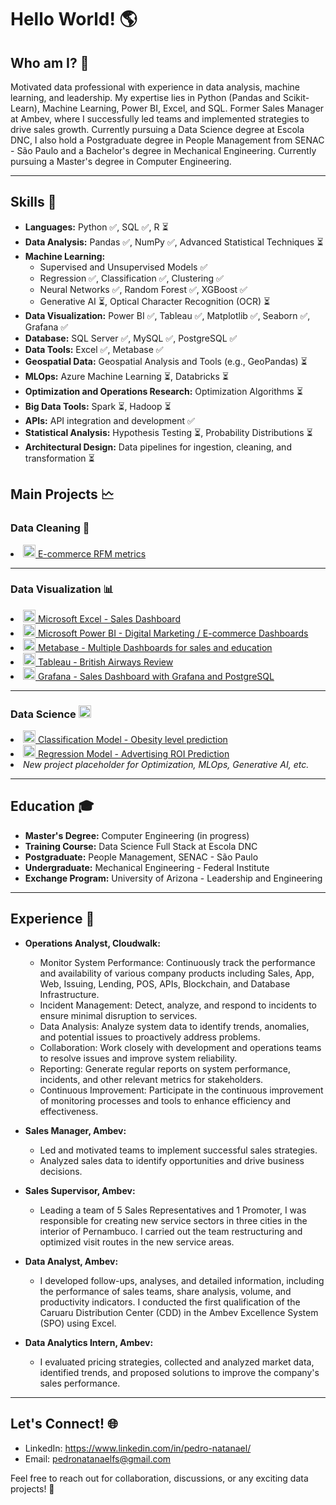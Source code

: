 <h1>Hello World! 🌎</h1>

<h2>Who am I? 🤔</h2>
Motivated data professional with experience in data analysis, machine learning, and leadership. My expertise lies in Python (Pandas and Scikit-Learn), Machine Learning, Power BI, Excel, and SQL. Former Sales Manager at Ambev, where I successfully led teams and implemented strategies to drive sales growth. Currently pursuing a Data Science degree at Escola DNC, I also hold a Postgraduate degree in People Management from SENAC - São Paulo and a Bachelor's degree in Mechanical Engineering. Currently pursuing a Master's degree in Computer Engineering.
<hr>

<h2>Skills 🚀</h2> 

- **Languages:** Python ✅, SQL ✅, R ⏳
- **Data Analysis:** Pandas ✅, NumPy ✅, Advanced Statistical Techniques ⏳
- **Machine Learning:** 
  - Supervised and Unsupervised Models ✅
  - Regression ✅, Classification ✅, Clustering ✅
  - Neural Networks ✅, Random Forest ✅, XGBoost ✅
  - Generative AI ⏳, Optical Character Recognition (OCR) ⏳
- **Data Visualization:** Power BI ✅, Tableau ✅, Matplotlib ✅, Seaborn ✅, Grafana ✅
- **Database:** SQL Server ✅, MySQL ✅, PostgreSQL ✅
- **Data Tools:** Excel ✅, Metabase ✅
- **Geospatial Data:** Geospatial Analysis and Tools (e.g., GeoPandas) ⏳
- **MLOps:** Azure Machine Learning ⏳, Databricks ⏳
- **Optimization and Operations Research:** Optimization Algorithms ⏳
- **Big Data Tools:** Spark ⏳, Hadoop ⏳
- **APIs:** API integration and development ✅
- **Statistical Analysis:** Hypothesis Testing ⏳, Probability Distributions ⏳
- **Architectural Design:** Data pipelines for ingestion, cleaning, and transformation ⏳

<h2> Main Projects 🗠</h2>

<h3> Data Cleaning 🧹 </h3>
<a href="https://github.com/pedronatanaelfs/data_cleaning" target="_blank">
  <li><img src="https://e7.pngegg.com/pngimages/400/576/png-clipart-e-commerce-computer-icons-shopping-cart-software-retail-overseas-development-institute-angle-text.png" alt="cleaning" width="20" height="20" /> E-commerce RFM metrics</li>
</a>
<hr>

<h3> Data Visualization 📊</h3>
<a href="https://github.com/pedronatanaelfs/excel_projects/tree/main" target="_blank">
  <li><img src="https://icons.iconarchive.com/icons/carlosjj/microsoft-office-2013/256/Excel-icon.png" alt="excel" width="20" height="20" /> Microsoft Excel - Sales Dashboard</li>
</a>
<a href="https://github.com/pedronatanaelfs/power_BI_projects/tree/main" target="_blank">
  <li><img src="https://static-00.iconduck.com/assets.00/power-bi-icon-1536x2048-0xah5g2o.png" alt="powerBI" width="20" height="20" /> Microsoft Power BI - Digital Marketing / E-commerce Dashboards</li>
</a>
<a href="https://github.com/pedronatanaelfs/metabase_projects" target="_blank">
  <li><img src="https://static-00.iconduck.com/assets.00/metabase-icon-1619x2048-qd3c9qpo.png" alt="perl" width="20" height="20" /> Metabase - Multiple Dashboards for sales and education</li>
</a>
<a href="https://github.com/pedronatanaelfs/bitish_airways_review" target="_blank">
  <li><img src="https://cdn.worldvectorlogo.com/logos/tableau-software.svg" alt="perl" width="20" height="20" /> Tableau - British Airways Review</li>
</a>
<a href="https://github.com/pedronatanaelfs/sales_analysis_grafana_postgree" target="_blank">
  <li><img src="https://cdn.iconscout.com/icon/free/png-256/free-grafana-3629403-3032396.png" alt="perl" width="20" height="20" /> Grafana - Sales Dashboard with Grafana and PostgreSQL</li>
</a>
<hr>

<h3> Data Science <img src="https://cdn-icons-png.flaticon.com/512/4824/4824797.png" alt="datascience" width="20" height="20" /> </h3>
<a href="https://obesityprediction.streamlit.app/" target="_blank">
  <li><img src="https://cdn-icons-png.flaticon.com/512/5880/5880540.png" alt="classification" width="20" height="20" /> Classification Model - Obesity level prediction</li>
</a>
<a href="https://github.com/pedronatanaelfs/regression_model" target="_blank">
  <li><img src="https://cdn-icons-png.flaticon.com/512/7440/7440395.png" alt="regression" width="20" height="20" /> Regression Model - Advertising ROI Prediction</li>
</a>
<!-- Placeholder for new projects -->
<li><i>New project placeholder for Optimization, MLOps, Generative AI, etc.</i></li>
<hr>

<h2>Education 🎓</h2>

- **Master's Degree:** Computer Engineering (in progress)
- **Training Course:** Data Science Full Stack at Escola DNC
- **Postgraduate:** People Management, SENAC - São Paulo
- **Undergraduate:** Mechanical Engineering - Federal Institute
- **Exchange Program:** University of Arizona - Leadership and Engineering

<hr>

<h2>Experience 💼</h2> 

- **Operations Analyst, Cloudwalk:**
  - Monitor System Performance: Continuously track the performance and availability of various company products including Sales, App, Web, Issuing, Lending, POS, APIs, Blockchain, and Database Infrastructure.
  - Incident Management: Detect, analyze, and respond to incidents to ensure minimal disruption to services.
  - Data Analysis: Analyze system data to identify trends, anomalies, and potential issues to proactively address problems.
  - Collaboration: Work closely with development and operations teams to resolve issues and improve system reliability.
  - Reporting: Generate regular reports on system performance, incidents, and other relevant metrics for stakeholders.
  - Continuous Improvement: Participate in the continuous improvement of monitoring processes and tools to enhance efficiency and effectiveness.

- **Sales Manager, Ambev:**
  - Led and motivated teams to implement successful sales strategies.
  - Analyzed sales data to identify opportunities and drive business decisions.

- **Sales Supervisor, Ambev:**
  - Leading a team of 5 Sales Representatives and 1 Promoter, I was responsible for creating new service sectors in three cities in the interior of Pernambuco. I carried out the team restructuring and optimized visit routes in the new service areas.
 
- **Data Analyst, Ambev:**
  - I developed follow-ups, analyses, and detailed information, including the performance of sales teams, share analysis, volume, and productivity indicators. I conducted the first qualification of the Caruaru Distribution Center (CDD) in the Ambev Excellence System (SPO) using Excel.
 
- **Data Analytics Intern, Ambev:**
  - I evaluated pricing strategies, collected and analyzed market data, identified trends, and proposed solutions to improve the company's sales performance.
 
<hr>

<h2>Let's Connect! 🌐</h2> 

- LinkedIn: https://www.linkedin.com/in/pedro-natanael/
- Email: pedronatanaelfs@gmail.com

Feel free to reach out for collaboration, discussions, or any exciting data projects! 🚀



<!---
pedronatanaelfs/pedronatanaelfs is a ✨ special ✨ repository because its `README.md` (this file) appears on your GitHub profile.
You can click the Preview link to take a look at your changes.
--->
